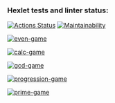 ### Hexlet tests and linter status:

[![Actions Status](https://github.com/Roman3455/java-project-61/actions/workflows/hexlet-check.yml/badge.svg)](https://github.com/Roman3455/java-project-61/actions)
[![Maintainability](https://api.codeclimate.com/v1/badges/6a5ecf3eb10c0afa8982/maintainability)](https://codeclimate.com/github/Roman3455/java-project-60/maintainability)

[![even-game](https://asciinema.org/a/TTiLxAU7Y9APGacoGhlJUzLDT.svg)](https://asciinema.org/a/TTiLxAU7Y9APGacoGhlJUzLDT?autoplay=1)

[![calc-game](https://asciinema.org/a/s2EtUlJPqDNeqFsJjmRHRdoZr.svg)](https://asciinema.org/a/s2EtUlJPqDNeqFsJjmRHRdoZr?autoplay=1)

[![gcd-game](https://asciinema.org/a/w6sFJUCf4mq5KpVJhoLhfSjTn.svg)](https://asciinema.org/a/w6sFJUCf4mq5KpVJhoLhfSjTn?autoplay=1)

[![progression-game](https://asciinema.org/a/43vc6vVE1c7MN0so6636r0p6A.svg)](https://asciinema.org/a/43vc6vVE1c7MN0so6636r0p6A?autoplay=1)

[![prime-game](https://asciinema.org/a/b0kR5Luo19jZ7X0ieyLJnaDBG.svg)](https://asciinema.org/a/b0kR5Luo19jZ7X0ieyLJnaDBG?autoplay=1)

